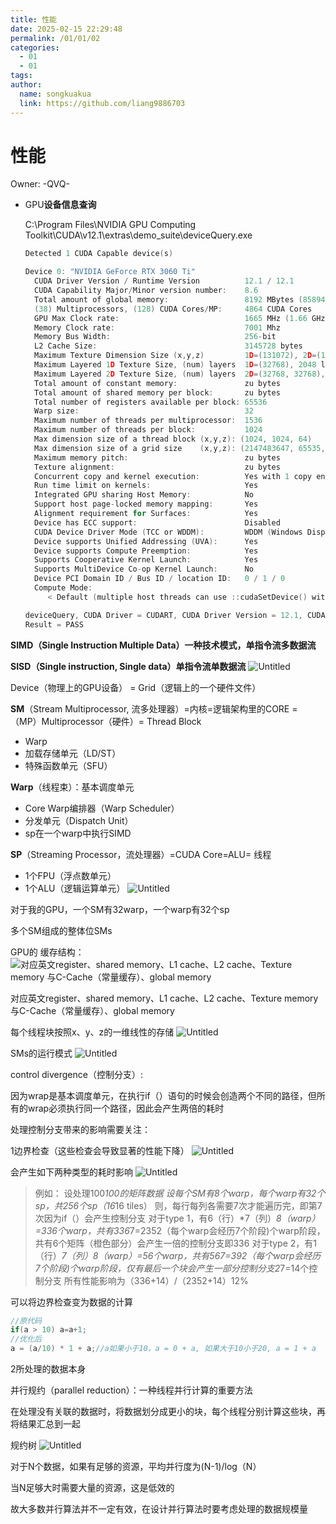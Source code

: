 ```yaml
---
title: 性能
date: 2025-02-15 22:29:48
permalink: /01/01/02
categories: 
  - 01
  - 01
tags: 
author:
  name: songkuakua
  link: https://github.com/liang9886703
---
```

# 性能

Owner: -QVQ-

- GPU**设备信息查询**
    
    C:\Program Files\NVIDIA GPU Computing Toolkit\CUDA\v12.1\extras\demo_suite\deviceQuery.exe
    
    ```c
    Detected 1 CUDA Capable device(s)
    
    Device 0: "NVIDIA GeForce RTX 3060 Ti"
      CUDA Driver Version / Runtime Version          12.1 / 12.1
      CUDA Capability Major/Minor version number:    8.6
      Total amount of global memory:                 8192 MBytes (8589410304 bytes)
      (38) Multiprocessors, (128) CUDA Cores/MP:     4864 CUDA Cores
      GPU Max Clock rate:                            1665 MHz (1.66 GHz)
      Memory Clock rate:                             7001 Mhz
      Memory Bus Width:                              256-bit
      L2 Cache Size:                                 3145728 bytes
      Maximum Texture Dimension Size (x,y,z)         1D=(131072), 2D=(131072, 65536), 3D=(16384, 16384, 16384)
      Maximum Layered 1D Texture Size, (num) layers  1D=(32768), 2048 layers
      Maximum Layered 2D Texture Size, (num) layers  2D=(32768, 32768), 2048 layers
      Total amount of constant memory:               zu bytes
      Total amount of shared memory per block:       zu bytes
      Total number of registers available per block: 65536
      Warp size:                                     32
      Maximum number of threads per multiprocessor:  1536
      Maximum number of threads per block:           1024
      Max dimension size of a thread block (x,y,z): (1024, 1024, 64)
      Max dimension size of a grid size    (x,y,z): (2147483647, 65535, 65535)
      Maximum memory pitch:                          zu bytes
      Texture alignment:                             zu bytes
      Concurrent copy and kernel execution:          Yes with 1 copy engine(s)
      Run time limit on kernels:                     Yes
      Integrated GPU sharing Host Memory:            No
      Support host page-locked memory mapping:       Yes
      Alignment requirement for Surfaces:            Yes
      Device has ECC support:                        Disabled
      CUDA Device Driver Mode (TCC or WDDM):         WDDM (Windows Display Driver Model)
      Device supports Unified Addressing (UVA):      Yes
      Device supports Compute Preemption:            Yes
      Supports Cooperative Kernel Launch:            Yes
      Supports MultiDevice Co-op Kernel Launch:      No
      Device PCI Domain ID / Bus ID / location ID:   0 / 1 / 0
      Compute Mode:
         < Default (multiple host threads can use ::cudaSetDevice() with device simultaneously) >
    
    deviceQuery, CUDA Driver = CUDART, CUDA Driver Version = 12.1, CUDA Runtime Version = 12.1, NumDevs = 1, Device0 = NVIDIA GeForce RTX 3060 Ti
    Result = PASS
    ```
    

**SIMD（Single Instruction Multiple Data）一种技术模式，单指令流多数据流**

**SISD（Single instruction, Single data）单指令流单数据流**
![Untitled](./pic11.png)

Device（物理上的GPU设备） = Grid（逻辑上的一个硬件文件）

**SM**（Stream Multiprocessor, 流多处理器）=内核=逻辑架构里的CORE = （MP）Multiprocessor（硬件）= Thread Block 

- Warp
- 加载存储单元（LD/ST）
- 特殊函数单元（SFU）

**Warp**（线程束）：基本调度单元

- Core Warp编排器（Warp Scheduler）
- 分发单元（Dispatch Unit）
- sp在一个warp中执行SIMD

**SP**（Streaming Processor，流处理器）=CUDA Core=ALU= 线程

- 1个FPU（浮点数单元）
- 1个ALU（逻辑运算单元）
![Untitled](./pic12.png)

对于我的GPU，一个SM有32warp，一个warp有32个sp

多个SM组成的整体位SMs

GPU的 缓存结构：
![对应英文register、shared memory、L1 cache、L2 cache、Texture memory 与C-Cache（常量缓存）、global memory](./pic13.png)

对应英文register、shared memory、L1 cache、L2 cache、Texture memory 与C-Cache（常量缓存）、global memory

每个线程块按照x、y、z的一维线性的存储
![Untitled](./pic14.png)

SMs的运行模式
![Untitled](./pic15.png)

control divergence（控制分支）:

因为wrap是基本调度单元，在执行if（）语句的时候会创造两个不同的路径，但所有的wrap必须执行同一个路径，因此会产生两倍的耗时

处理控制分支带来的影响需要关注：

1边界检查（这些检查会导致显著的性能下降）
![Untitled](./pic16.png)

会产生如下两种类型的耗时影响
![Untitled](./pic17.png)

> 例如：
设处理100*100的矩阵数据
设每个SM有8个warp，每个warp有32个sp，共256个sp（16*16 tiles）
则，每行每列各需要7次才能遍历完，即第7次因为if（）会产生控制分支
对于type 1，有6（行）*7（列）*8（warp）=336个warp，共有336*7=2352（每个warp会经历7个阶段)个warp阶段，共有6个矩阵（橙色部分）会产生一倍的控制分支即336
对于type 2，有1（行）*7（列）*8（warp）=56个warp，共有56*7=392（每个warp会经历7个阶段)个warp阶段，仅有最后一个块会产生一部分控制分支2*7=14个控制分支
所有性能影响为（336+14）/（2352+14）12%
> 

可以将边界检查变为数据的计算

```c
//原代码
if(a > 10) a=a+1;
//优化后
a = (a/10) * 1 + a;//a如果小于10，a = 0 + a, 如果大于10小于20, a = 1 + a
```

2所处理的数据本身

并行规约（parallel reduction）：一种线程并行计算的重要方法

在处理没有关联的数据时，将数据划分成更小的块，每个线程分别计算这些块，再将结果汇总到一起

规约树
![Untitled](./pic18.png)

对于N个数据，如果有足够的资源，平均并行度为(N-1)/log（N）

当N足够大时需要大量的资源，这是低效的

故大多数并行算法并不一定有效，在设计并行算法时要考虑处理的数据规模量